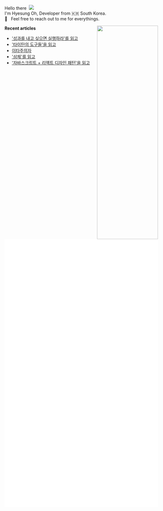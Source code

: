 <p align="left">

Hello there&nbsp; <img width=40 src="https://cdn.jsdelivr.net/gh/Th3Wall/assets-cdn/PersonalGithubReadme/HandGreet.gif" width="35px" /><br/>
I'm Hyesung Oh, Developer from :kr: South Korea. <br/>
💬 &nbsp; Feel free to reach out to me for everythings.<br/>

</p>

<img align="right" src="https://render.gitanimals.org/lines/hyesungoh?pet-id=589962073398233318" width="200" height="700" />  

<p align="left">

**Recent articles**
<!-- BLOG-POST-LIST:START -->
- [&#39;성과를 내고 싶으면 실행하라&#39;를 읽고](https://www.hyesungoh.xyz/성과를-내고-싶으면-실행하라)
- [&#39;타이탄의 도구들&#39;을 읽고](https://www.hyesungoh.xyz/타이탄의-도구들)
- [이타주의자](https://www.hyesungoh.xyz/second-half-of-2024)
- [&#39;삼체&#39;를 읽고](https://www.hyesungoh.xyz/삼체)
- [&#39;자바스크립트 + 리액트 디자인 패턴&#39;을 읽고](https://www.hyesungoh.xyz/자바스크립트-리액트-디자인-패턴)
<!-- BLOG-POST-LIST:END -->

![Metrics](/github-metrics.svg)

</p>

